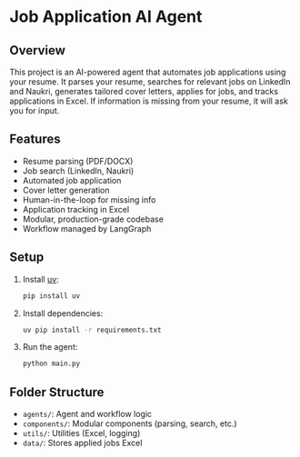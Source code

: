 # Job Application AI Agent

## Overview
This project is an AI-powered agent that automates job applications using your resume. It parses your resume, searches for relevant jobs on LinkedIn and Naukri, generates tailored cover letters, applies for jobs, and tracks applications in Excel. If information is missing from your resume, it will ask you for input.

## Features
- Resume parsing (PDF/DOCX)
- Job search (LinkedIn, Naukri)
- Automated job application
- Cover letter generation
- Human-in-the-loop for missing info
- Application tracking in Excel
- Modular, production-grade codebase
- Workflow managed by LangGraph

## Setup
1. Install [uv](https://github.com/astral-sh/uv):
   ```sh
   pip install uv
   ```
2. Install dependencies:
   ```sh
   uv pip install -r requirements.txt
   ```
3. Run the agent:
   ```sh
   python main.py
   ```

## Folder Structure
- `agents/`: Agent and workflow logic
- `components/`: Modular components (parsing, search, etc.)
- `utils/`: Utilities (Excel, logging)
- `data/`: Stores applied jobs Excel 